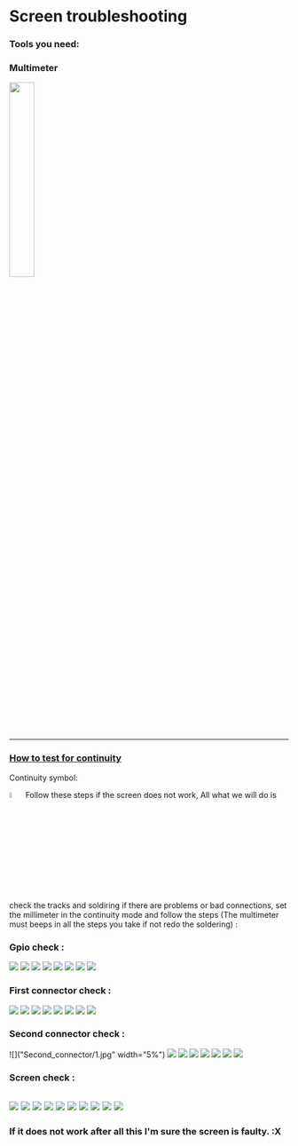 # Screen troubleshooting

### Tools you need:
### Multimeter 
<img src="Multimeter.jpg" width="30%">

-----

### [How to test for continuity](https://www.fluke.com/en-us/learn/best-practices/test-tools-basics/digital-multimeters/how-to-test-for-continuity-with-a-digital-multimeter)
Continuity symbol:

<img src="continuity_mod.jpg" width="5%">
Follow these steps if the screen does not work, All what we will do is check the tracks and soldiring if there are problems or bad connections, 
set the millimeter in the continuity mode and follow the steps (The multimeter must beeps in all the steps you take if not redo the soldering) :


### Gpio check : 
![](Gpio/1.jpg)
![](Gpio/2.jpg)
![](Gpio/3.jpg)
![](Gpio/4.jpg)
![](Gpio/5.jpg)
![](Gpio/6.jpg)
![](Gpio/7.jpg)
![](Gpio/8.jpg)

### First connector check :
![](Main_connector/1.jpg)
![](Main_connector/2.jpg)
![](Main_connector/3.jpg)
![](Main_connector/4.jpg)
![](Main_connector/5.jpg)
![](Main_connector/6.jpg)
![](Main_connector/7.jpg)
![](Main_connector/8.jpg)

### Second connector check :
![]("Second_connector/1.jpg" width="5%")
![](Second_connector/2.jpg)
![](Second_connector/3.jpg)
![](Second_connector/4.jpg)
![](Second_connector/5.jpg)
![](Second_connector/6.jpg)
![](Second_connector/7.jpg)
![](Second_connector/8.jpg)

### Screen check :
![](Screen_test/1.jpg)
![](Screen_test/2.jpg)
![](Screen_test/3.jpg)
![](Screen_test/4.jpg)
![](Screen_test/5.jpg)
![](Screen_test/6.jpg)
![](Screen_test/7.jpg)
![](Screen_test/8.jpg)
![](Screen_test/9.jpg)
![](Screen_test/10.jpg)
-----
### If it does not work after all this I'm sure the screen is faulty. :X